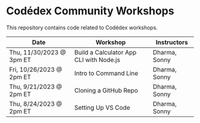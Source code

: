 # Codédex Community Workshops

This repository contains code related to Codédex workshops.

| Date         | Workshop       | Instructors  | 
| ----------- | ----------- | ------------ |
| Thu, 11/30/2023 @ 3pm ET | Build a Calculator App CLI with Node.js | Dharma, Sonny |
| Fri, 10/26/2023 @ 2pm ET | Intro to Command Line | Dharma, Sonny |
| Thu, 9/21/2023 @ 2pm ET | Cloning a GitHub Repo | Dharma, Sonny |
| Thu, 8/24/2023 @ 2pm ET | Setting Up VS Code | Dharma, Sonny |

